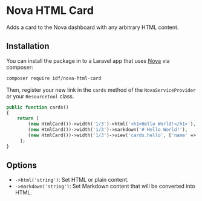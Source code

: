 # Nova HTML Card

Adds a card to the Nova dashboard with any arbitrary HTML content.

## Installation

You can install the package in to a Laravel app that uses [Nova](https://nova.laravel.com) via composer:

```bash
composer require idf/nova-html-card
```

Then, register your new link in the `cards` method of the `NovaServiceProvider` or your `ResourceTool` class.

```php
public function cards()
{
    return [ 
        (new HtmlCard())->width('1/3')->html('<h1>Hello World!</h1>'),
        (new HtmlCard())->width('1/3')->markdown('# Hello World!'),
        (new HtmlCard())->width('1/3')->view('cards.hello', ['name' => 'World']),
     ];
}
```

## Options
 - `->html('string')`: Set HTML or plain content.
 - `->markdown('string')`: Set Markdown content that will be converted into HTML.
